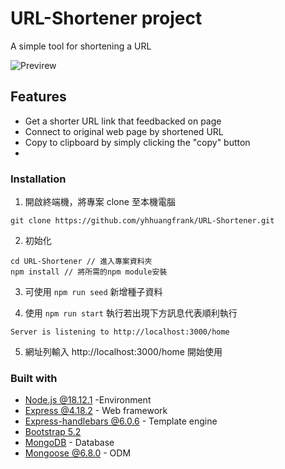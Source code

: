 # URL-Shortener project

A simple tool for shortening a URL 

![Previrew](https://github.com/yhhuangfrank/Restaurant-project-ver2/blob/main/public/image/preview-image.png)


## Features

- Get a shorter URL link that feedbacked on page
- Connect to original web page by shortened URL
- Copy to clipboard by simply clicking the "copy" button 
- 

### Installation

1. 開啟終端機，將專案 clone 至本機電腦

```
git clone https://github.com/yhhuangfrank/URL-Shortener.git
```

2. 初始化

```
cd URL-Shortener // 進入專案資料夾
npm install // 將所需的npm module安裝
```
3. 可使用 `npm run seed` 新增種子資料

4. 使用 `npm run start` 執行若出現下方訊息代表順利執行

```
Server is listening to http://localhost:3000/home
```
5. 網址列輸入 http://localhost:3000/home 開始使用

### Built with

- [Node.js @18.12.1](https://nodejs.org/zh-tw/download/) -Environment
- [Express @4.18.2](https://www.npmjs.com/package/express) - Web framework
- [Express-handlebars @6.0.6](https://www.npmjs.com/package/express-handlebars) - Template engine
- [Bootstrap 5.2](https://getbootstrap.com/)
- [MongoDB](https://www.mongodb.com/) - Database
- [Mongoose @6.8.0](https://www.npmjs.com/package/mongoose) - ODM
